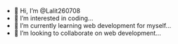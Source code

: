 - 👋 Hi, I’m @Lalit260708
- 👀 I’m interested in coding...
- 🌱 I’m currently learning web development for myself...
- 💞️ I’m looking to collaborate on web development...

<!---
Lalit260708/Lalit260708 is a ✨ special ✨ repository because its `README.md` (this file) appears on your GitHub profile.
You can click the Preview link to take a look at your changes.
--->
